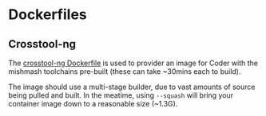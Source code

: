 # Dockerfiles

## Crosstool-ng

The [crosstool-ng Dockerfile](crosstool-ng.Dockerfile) is used to provider an image for Coder with the mishmash toolchains pre-built (these can take ~30mins each to build).

The image should use a multi-stage builder, due to vast amounts of source being pulled and built. In the meatime, using `--squash` will bring your container image down to a reasonable size (~1.3G). 

